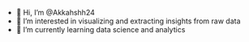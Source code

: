 - 👋 Hi, I’m @Akkahshh24
- 👀 I’m interested in visualizing and extracting insights from raw data
- 🌱 I’m currently learning data science and analytics

<!---
Akkahshh24/Akkahshh24 is a ✨ special ✨ repository because its `README.md` (this file) appears on your GitHub profile.
You can click the Preview link to take a look at your changes.
--->
